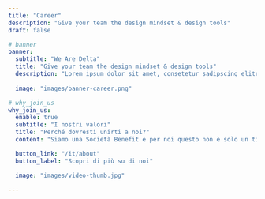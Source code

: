```yaml
---
title: "Career"
description: "Give your team the design mindset & design tools"
draft: false

# banner
banner:
  subtitle: "We Are Delta"
  title: "Give your team the design mindset & design tools"
  description: "Lorem ipsum dolor sit amet, consetetur sadipscing elitr, diam nonumy eirmod tempor invidunt ut labore dolore magna."
  
  image: "images/banner-career.png"

# why_join_us
why_join_us:
  enable: true
  subtitle: "I nostri valori"
  title: "Perché dovresti unirti a noi?"
  content: "Siamo una Società Benefit e per noi questo non è solo un titolo: è un impegno quotidiano. Crediamo che la tecnologia debba essere trasparente e spiegabile, aperta e condivisa, sostenibile e accessibile a tutti. Ci guida la responsabilità verso le persone, le comunità e l’ambiente, perché innovazione significa creare valore che resta. <br>Unirsi a muleML vuol dire far parte di un team che impara ogni giorno, che mette curiosità e competenza al servizio di soluzioni reali, costruite con rigore ma anche con passione."

  button_link: "/it/about"
  button_label: "Scopri di più su di noi"

  image: "images/video-thumb.jpg"

---
```


